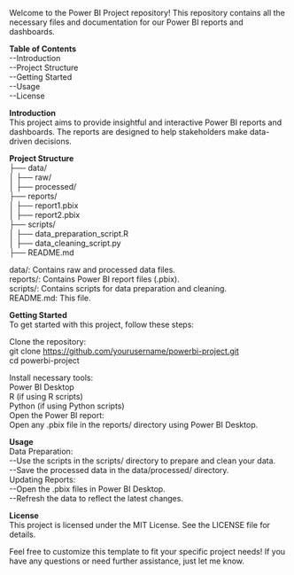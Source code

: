 Welcome to the Power BI Project repository! This repository contains all the necessary files and documentation for our Power BI reports and dashboards.


**Table of Contents**  
--Introduction  
--Project Structure  
--Getting Started  
--Usage  
--License  


**Introduction**    
This project aims to provide insightful and interactive Power BI reports and dashboards. The reports are designed to help stakeholders make data-driven decisions.

**Project Structure**  
├── data/  
│   ├── raw/  
│   ├── processed/  
├── reports/  
│   ├── report1.pbix  
│   ├── report2.pbix  
├── scripts/  
│   ├── data_preparation_script.R  
│   ├── data_cleaning_script.py  
├── README.md  



data/: Contains raw and processed data files.  
reports/: Contains Power BI report files (.pbix).  
scripts/: Contains scripts for data preparation and cleaning.  
README.md: This file.  


**Getting Started**  
To get started with this project, follow these steps:  

Clone the repository:  
git clone https://github.com/yourusername/powerbi-project.git  
cd powerbi-project  

Install necessary tools:  
Power BI Desktop  
R (if using R scripts)  
Python (if using Python scripts)  
Open the Power BI report:  
Open any .pbix file in the reports/ directory using Power BI Desktop.  


**Usage**  
Data Preparation:  
--Use the scripts in the scripts/ directory to prepare and clean your data.  
--Save the processed data in the data/processed/ directory.  
Updating Reports:  
--Open the .pbix files in Power BI Desktop.  
--Refresh the data to reflect the latest changes.  


**License**  
This project is licensed under the MIT License. See the LICENSE file for details.  


Feel free to customize this template to fit your specific project needs! If you have any questions or need further assistance, just let me know.  
